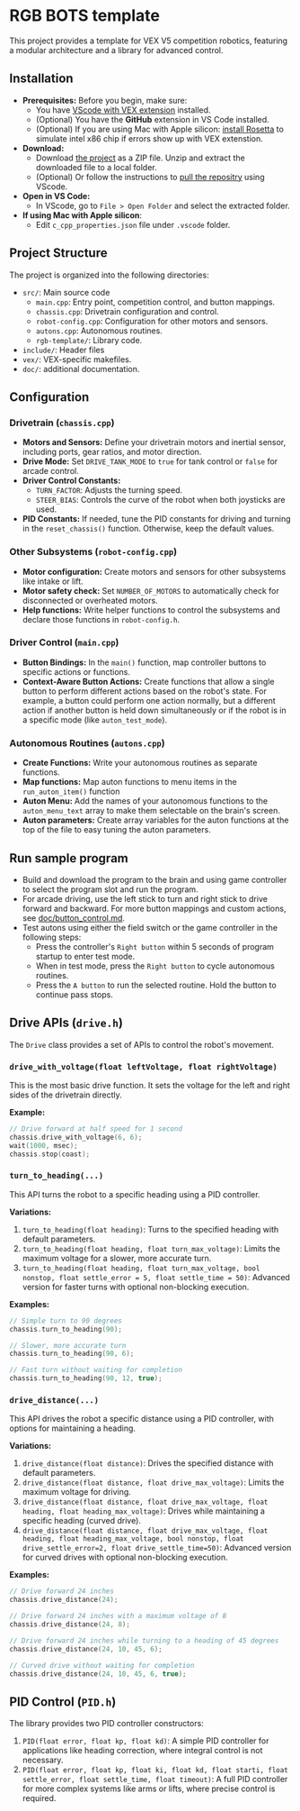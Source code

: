 # RGB BOTS template

This project provides a template for VEX V5 competition robotics, featuring a modular architecture and a library for advanced control.

## Installation
*   **Prerequisites:** 
Before you begin, make sure:
    - You have [VScode with VEX extension](https://kb.vex.com/hc/en-us/categories/360002333191-V5?sc=vs-code-extension) installed.
    - (Optional) You have the **GitHub** extension in VS Code installed.
    - (Optional) If you are using Mac with Apple silicon: [install Rosetta](https://support.apple.com/en-us/102527) to simulate intel x86 chip if errors show up with VEX extenstion.
*   **Download:** 
    *   Download [the project](https://github.com/ericjiangxiao/2026-base/archive/refs/heads/main.zip) as a ZIP file. Unzip and extract the downloaded file to a local folder.
    *  (Optional) Or follow the instructions to [pull the repositry](doc/how_to_clone_and_pull_with_vscode.md) using VScode.
*   **Open in VS Code:** 
    *   In VScode, go to `File > Open Folder` and select the extracted folder.
*   **If using Mac with Apple silicon**: 
    *   Edit `c_cpp_properties.json` file under `.vscode` folder.

## Project Structure

The project is organized into the following directories:

*   `src/`: Main source code
    *   `main.cpp`: Entry point, competition control, and button mappings.
    *   `chassis.cpp`: Drivetrain configuration and control.
    *   `robot-config.cpp`: Configuration for other motors and sensors.
    *   `autons.cpp`: Autonomous routines.
    *   `rgb-template/`: Library code.
*   `include/`: Header files
*   `vex/`: VEX-specific makefiles.
*   `doc/`: additional documentation.

## Configuration

### Drivetrain (`chassis.cpp`)

*   **Motors and Sensors:** Define your drivetrain motors and inertial sensor, including ports, gear ratios, and motor direction.
*   **Drive Mode:** Set `DRIVE_TANK_MODE` to `true` for tank control or `false` for arcade control.
*   **Driver Control Constants:**
    *   `TURN_FACTOR`: Adjusts the turning speed.
    *   `STEER_BIAS`: Controls the curve of the robot when both joysticks are used.
*   **PID Constants:** If needed, tune the PID constants for driving and turning in the `reset_chassis()` function. Otherwise, keep the default values.

### Other Subsystems (`robot-config.cpp`)

*   **Motor configuration:** Create motors and sensors for other subsystems like intake or lift.
*   **Motor safety check:** Set `NUMBER_OF_MOTORS` to automatically check for disconnected or overheated motors.
*   **Help functions:** Write helper functions to control the subsystems and declare those functions in `robot-config.h`.

### Driver Control (`main.cpp`)

*   **Button Bindings:** In the `main()` function, map controller buttons to specific actions or functions.
*   **Context-Aware Button Actions:** Create functions that allow a single button to perform different actions based on the robot's state. For example, a button could perform one action normally, but a different action if another button is held down simultaneously or if the robot is in a specific mode (like `auton_test_mode`).

### Autonomous Routines (`autons.cpp`)

*   **Create Functions:** Write your autonomous routines as separate functions.
*   **Map functions:** Map auton functions to menu items in the `run_auton_item()` function 
*   **Auton Menu:** Add the names of your autonomous functions to the `auton_menu_text` array to make them selectable on the brain's screen.
*   **Auton parameters:** Create array variables for the auton functions at the top of the file to easy tuning the auton parameters.

## Run sample program
- Build and download the program to the brain and using game controller to select the program slot and run the program.
- For arcade driving, use the left stick to turn and right stick to drive forward and backward. For more button mappings and custom actions, see [doc/button_control.md](doc/button_control.md).
- Test autons using either the field switch or the game controller in the following steps:
    - Press the controller's `Right button` within 5 seconds of program startup to enter test mode.
    - When in test mode, press the `Right button` to cycle autonomous routines.
    - Press the `A button` to run the selected routine. Hold the button to continue pass stops.


## Drive APIs (`drive.h`)

The `Drive` class provides a set of APIs to control the robot's movement.

### `drive_with_voltage(float leftVoltage, float rightVoltage)`

This is the most basic drive function. It sets the voltage for the left and right sides of the drivetrain directly.

**Example:**

```cpp
// Drive forward at half speed for 1 second
chassis.drive_with_voltage(6, 6);
wait(1000, msec);
chassis.stop(coast);
```

### `turn_to_heading(...)`

This API turns the robot to a specific heading using a PID controller.

**Variations:**

1.  `turn_to_heading(float heading)`: Turns to the specified heading with default parameters.
2.  `turn_to_heading(float heading, float turn_max_voltage)`: Limits the maximum voltage for a slower, more accurate turn.
3.  `turn_to_heading(float heading, float turn_max_voltage, bool nonstop, float settle_error = 5, float settle_time = 50)`: Advanced version for faster turns with optional non-blocking execution.

**Examples:**

```cpp
// Simple turn to 90 degrees
chassis.turn_to_heading(90);

// Slower, more accurate turn
chassis.turn_to_heading(90, 6);

// Fast turn without waiting for completion
chassis.turn_to_heading(90, 12, true);
```

### `drive_distance(...)`

This API drives the robot a specific distance using a PID controller, with options for maintaining a heading.

**Variations:**

1.  `drive_distance(float distance)`: Drives the specified distance with default parameters.
2.  `drive_distance(float distance, float drive_max_voltage)`: Limits the maximum voltage for driving.
3.  `drive_distance(float distance, float drive_max_voltage, float heading, float heading_max_voltage)`: Drives while maintaining a specific heading (curved drive).
4.  `drive_distance(float distance, float drive_max_voltage, float heading, float heading_max_voltage, bool nonstop, float drive_settle_error=2, float drive_settle_time=50)`: Advanced version for curved drives with optional non-blocking execution.

**Examples:**

```cpp
// Drive forward 24 inches
chassis.drive_distance(24);

// Drive forward 24 inches with a maximum voltage of 8
chassis.drive_distance(24, 8);

// Drive forward 24 inches while turning to a heading of 45 degrees
chassis.drive_distance(24, 10, 45, 6);

// Curved drive without waiting for completion
chassis.drive_distance(24, 10, 45, 6, true);
```

## PID Control (`PID.h`)

The library provides two PID controller constructors:

1.  `PID(float error, float kp, float kd)`: A simple PID controller for applications like heading correction, where integral control is not necessary.
2.  `PID(float error, float kp, float ki, float kd, float starti, float settle_error, float settle_time, float timeout)`: A full PID controller for more complex systems like arms or lifts, where precise control is required.

